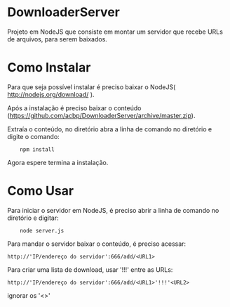 DownloaderServer
================

Projeto em NodeJS que consiste em montar um servidor que recebe URLs de arquivos, para serem baixados.



Como Instalar
================

Para que seja possível instalar é preciso baixar o NodeJS( http://nodejs.org/download/ ).


Após a instalação é preciso baixar o conteúdo (https://github.com/acbp/DownloaderServer/archive/master.zip).


Extraía o conteúdo,  no diretório abra a linha de comando no diretório e digite o comando:


        npm install


Agora espere termina a instalação.


Como Usar
================

Para iniciar o servidor em NodeJS, é preciso abrir a linha de comando no diretório e digitar:


        node server.js


Para mandar o servidor baixar o conteúdo, é preciso acessar:

    http://'IP/endereço do servidor':666/add/<URL1>
  
  
Para criar uma lista de download, usar '!!!' entre as URLs:


    http://'IP/endereço do servidor':666/add/<URL1>'!!!'<URL2>
  
  
  ignorar os '<>'
